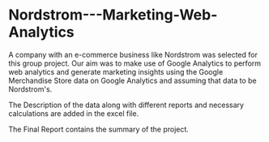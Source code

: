 # Nordstrom---Marketing-Web-Analytics

A company with an e-commerce business like Nordstrom was selected for this group project. Our aim was to make use of Google Analytics to perform web analytics and generate marketing insights using the Google Merchandise Store data on Google Analytics and assuming that data to be Nordstrom's.

The Description of the data along with different reports and necessary calculations are added in the excel file. 

The Final Report contains the summary of the project. 
